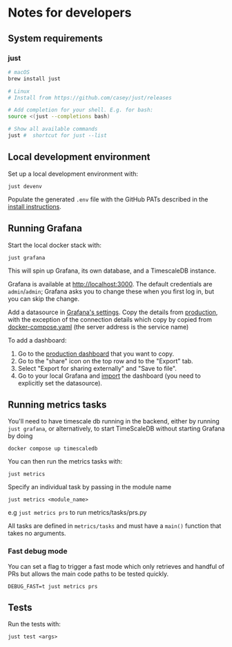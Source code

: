 # Notes for developers

## System requirements

### just

```sh
# macOS
brew install just

# Linux
# Install from https://github.com/casey/just/releases

# Add completion for your shell. E.g. for bash:
source <(just --completions bash)

# Show all available commands
just #  shortcut for just --list
```


## Local development environment

Set up a local development environment with:
```
just devenv
```

Populate the generated `.env` file with the GitHub PATs described in the [install instructions](INSTALL.md#configure-app).

## Running Grafana
Start the local docker stack with:
```
just grafana
```

This will spin up Grafana, its own database, and a TimescaleDB instance.

Grafana is available at [http://localhost:3000](http://localhost:3000).
The default credentials are `admin`/`admin`; Grafana asks you to change these when you first log in, but you can skip the change.

Add a datasource in [Grafana's settings](http://localhost:3000/connections/datasources).
Copy the details from [production](https://dashboards.opensafely.org/connections/datasources),
with the exception of the connection details which copy by copied from [docker-compose.yaml](https://github.com/ebmdatalab/metrics/blob/a543e8817898278d663c08243fa26359cdb5230e/docker-compose.yaml#L32-L42)
(the server address is the service name)

To add a dashboard:
1. Go to the [production dashboard](https://dashboards.opensafely.org/dashboards) that you want to copy.
2. Go to the "share" icon on the top row and to the "Export" tab.
3. Select "Export for sharing externally" and "Save to file".
4. Go to your local Grafana and [import](https://dashboards.opensafely.org/dashboards) the dashboard (you need to explicitly set the datasource).

## Running metrics tasks

You'll need to have timescale db running in the backend, either by running `just grafana`, or alternatively, to start TimeScaleDB without starting Grafana by doing
```
docker compose up timescaledb
```

You can then run the metrics tasks with:
```
just metrics
```

Specify an individual task by passing in the module name
```
just metrics <module_name>
```

e.g `just metrics prs` to run metrics/tasks/prs.py

All tasks are defined in `metrics/tasks` and must have a `main()` function that takes no arguments.

### Fast debug mode

You can set a flag to trigger a fast mode which only retrieves and handful of PRs
but allows the main code paths to be tested quickly.

```
DEBUG_FAST=t just metrics prs
```

## Tests
Run the tests with:
```
just test <args>
```
